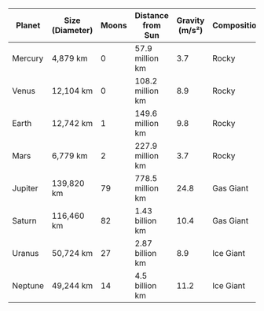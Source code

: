 | Planet    | Size (Diameter) | Moons | Distance from Sun | Gravity (m/s²) | Composition |
|-----------|-----------------|-------|-------------------|----------------|-------------|
| Mercury   | 4,879 km        | 0     | 57.9 million km   | 3.7            | Rocky       |
| Venus     | 12,104 km       | 0     | 108.2 million km  | 8.9            | Rocky       |
| Earth     | 12,742 km       | 1     | 149.6 million km  | 9.8            | Rocky       |
| Mars      | 6,779 km        | 2     | 227.9 million km  | 3.7            | Rocky       |
| Jupiter   | 139,820 km      | 79    | 778.5 million km  | 24.8           | Gas Giant   |
| Saturn    | 116,460 km      | 82    | 1.43 billion km   | 10.4           | Gas Giant   |
| Uranus    | 50,724 km       | 27    | 2.87 billion km   | 8.9            | Ice Giant   |
| Neptune   | 49,244 km       | 14    | 4.5 billion km    | 11.2           | Ice Giant   |